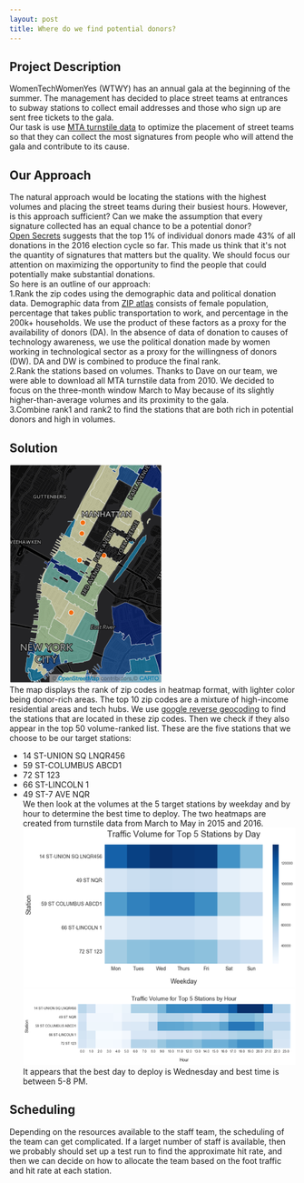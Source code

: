 ```yaml
---
layout: post
title: Where do we find potential donors?
---
```

## Project Description      
WomenTechWomenYes (WTWY) has an annual gala at the beginning of the summer. The management has decided to place street teams at entrances to subway stations to collect email addresses and those who sign up are sent free tickets to the gala.  
Our task is use [MTA turnstile data](http://web.mta.info/developers/turnstile.html) to optimize the placement of street teams so that they can collect the most signatures from people who will attend the gala and contribute to its cause.  

## Our Approach        
The natural approach would be locating the stations with the highest volumes and placing the street teams during their busiest hours. However, is this approach sufficient? Can we make the assumption that every signature collected has an equal chance to be a potential donor?  
[Open Secrets](https://www.opensecrets.org/outsidespending/donor_stats.php?cycle=2016&type=I) suggests that the top 1% of individual donors made 43% of all donations in the 2016 election cycle so far. This made us think that it's not the quantity of signatures that matters but the quality. We should focus our attention on maximizing the opportunity to find the people that could potentially make substantial donations.  
So here is an outline of our approach:  
1.Rank the zip codes using the demographic data and political donation data. Demographic data from [ZIP atlas](http://zipatlas.com/us/ny/new-york.htm) consists of female population, percentage that takes public transportation to work, and percentage in the 200k+ households. We use the product of these factors as a proxy for the availability of donors (DA). In the absence of data of donation to causes of technology awareness, we use the political donation made by women working in technological sector as a proxy for the willingness of donors (DW). DA and DW is combined to produce the final rank.  
2.Rank the stations based on volumes. Thanks to Dave on our team, we were able to download all MTA turnstile data from 2010. We decided to focus on the three-month window March to May because of its slightly higher-than-average volumes and its proximity to the gala.  
3.Combine rank1 and rank2 to find the stations that are both rich in potential donors and high in volumes.  

## Solution  
![zipcode stations](../images/zip_station.png)  
The map displays the rank of zip codes in heatmap format, with lighter color being donor-rich areas. The top 10 zip codes are a mixture of high-income residential areas and tech hubs. We use [google reverse geocoding](https://developers.google.com/maps/documentation/geocoding/intro#ReverseGeocoding) to find the stations that are located in these zip codes. Then we check if they also appear in the top 50 volume-ranked list. These are the five stations that we choose to be our target stations:
- 14 ST-UNION SQ LNQR456    
- 59 ST-COLUMBUS ABCD1   
- 72 ST 123   
- 66 ST-LINCOLN 1   
- 49 ST-7 AVE NQR   
We then look at the volumes at the 5 target stations by weekday and by hour to determine the best time to deploy. The two heatmaps are created from turnstile data from March to May in 2015 and 2016.
![by weekday](../images/byday.png)
![by hour](../images/byhour.png)  
It appears that the best day to deploy is Wednesday and best time is between 5-8 PM.  

## Scheduling  
Depending on the resources available to the staff team, the scheduling of the team can get complicated. If a larget number of staff is available, then we probably should set up a test run to find the approximate hit rate, and then we can decide on how to allocate the team based on the foot traffic and hit rate at each station.
